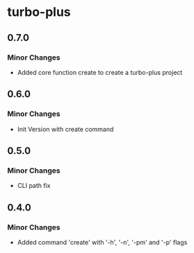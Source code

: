 # turbo-plus

## 0.7.0

### Minor Changes

- Added core function create to create a turbo-plus project

## 0.6.0

### Minor Changes

- Init Version with create command

## 0.5.0

### Minor Changes

- CLI path fix

## 0.4.0

### Minor Changes

- Added command 'create' with '-h', '-n', '-pm' and '-p' flags
